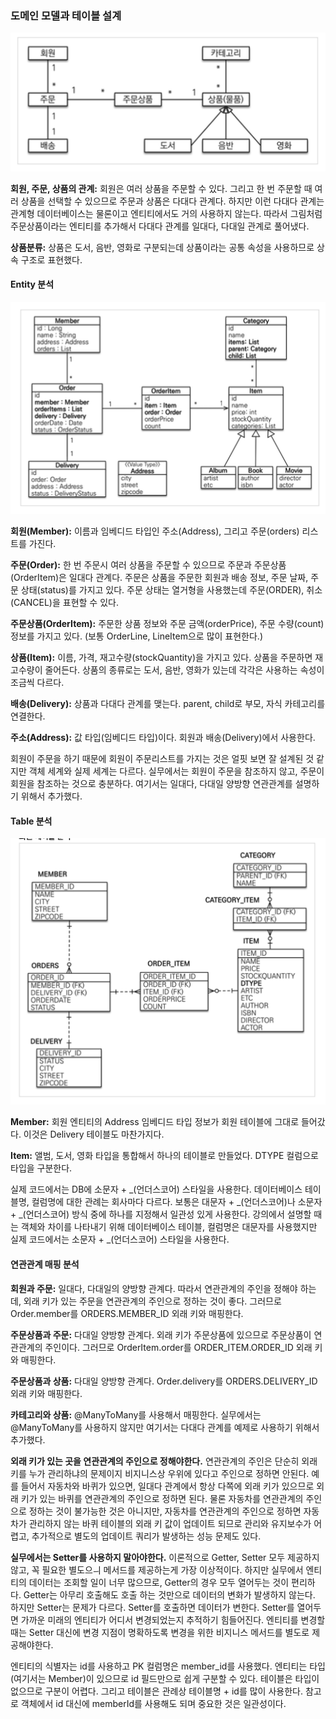 ### 도메인 모델과 테이블 설계

![](image/1.png)

**회원, 주문, 상품의 관계:** 회원은 여러 상품을 주문할 수 있다. 그리고 한 번 주문할 때 여러 상품을 선택할 수 있으므로 
주문과 상품은 다대다 관계다. 하지만 이런 다대다 관계는 관계형 데이터베이스는 물론이고 엔티티에서도 거의 사용하지 않는다.
따라서 그림처럼 주문상품이라는 엔티티를 추가해서 다대다 관계를 일대다, 다대일 관계로 풀어냈다.

**상품분류:** 상품은 도서, 음반, 영화로 구분되는데 상품이라는 공통 속성을 사용하므로 상속 구조로 표현했다.

#### Entity 분석

![](image/2.png)

**회원(Member):** 이름과 임베디드 타입인 주소(Address), 그리고 주문(orders) 리스트를 가진다.

**주문(Order):** 한 번 주문시 여러 상품을 주문할 수 있으므로 주문과 주문상품(OrderItem)은 일대다 관계다.
주문은 상품을 주문한 회원과 배송 정보, 주문 날짜, 주문 상태(status)를 가지고 있다. 주문 상태는 열거형을 사용했는데
주문(ORDER), 취소(CANCEL)을 표현할 수 있다.

**주문상품(OrderItem):** 주문한 상품 정보와 주문 금액(orderPrice), 주문 수량(count) 정보를 가지고 있다.
(보통 OrderLine, LineItem으로 많이 표현한다.)

**상품(Item):** 이름, 가격, 재고수량(stockQuantity)을 가지고 있다. 상품을 주문하면 재고수량이 줄어든다.
상품의 종류로는 도서, 음반, 영화가 있는데 각각은 사용하는 속성이 조금씩 다르다.

**배송(Delivery):** 상품과 다대다 관계를 맺는다. parent, child로 부모, 자식 카테고리를 연결한다.

**주소(Address):** 값 타입(임베디드 타입)이다. 회원과 배송(Delivery)에서 사용한다.

회원이 주문을 하기 때문에 회원이 주문리스트를 가지는 것은 얼핏 보면 잘 설계된 것 같지만 객체 세계와 실제 세계는 다르다.
실무에서는 회원이 주문을 참조하지 않고, 주문이 회원을 참조하는 것으로 충분하다. 여기서는 일대다, 다대일 양방향 연관관계를
설명하기 위해서 추가했다.

#### Table 분석

![](image/3.png)

**Member:** 회원 엔티티의 Address 임베디드 타입 정보가 회원 테이블에 그대로 들어갔다. 이것은 Delivery 테이블도 마찬가지다.

**Item:** 앨범, 도서, 영화 타입을 통합해서 하나의 테이블로 만들었다. DTYPE 컬럼으로 타입을 구분한다.

실제 코드에서는 DB에 소문자 + _(언더스코어) 스타일을 사용한다.
데이터베이스 테이블명, 컬럼명에 대한 관례는 회사마다 다르다. 보통은 대문자 + _(언더스코어)나 소문자 + _(언더스코어) 
방식 중에 하나를 지정해서 일관성 있게 사용한다. 강의에서 설명할 때는 객체와 차이를 나타내기 위해 데이터베이스 테이블,
컬럼명은 대문자를 사용했지만 실제 코드에서는 소문자 + _(언더스코어) 스타일을 사용한다.

#### 연관관계 매핑 분석

**회원과 주문:** 일대다, 다대일의 양방향 관계다. 따라서 연관관계의 주인을 정해야 하는데, 외래 키가 있는 주문을
연관관계의 주인으로 정하는 것이 좋다. 그러므로 Order.member를 ORDERS.MEMBER_ID 외래 키와 매핑한다.

**주문상품과 주문:** 다대일 양방향 관계다. 외래 키가 주문상품에 있으므로 주문상품이 연관관계의 주인이다.
그러므로 OrderItem.order를 ORDER_ITEM.ORDER_ID 외래 키와 매핑한다.

**주문상품과 상품:** 다대일 양방향 관계다. Order.delivery를 ORDERS.DELIVERY_ID 외래 키와 매핑한다.

**카테고리와 상품:** @ManyToMany를 사용해서 매핑한다. 실무에서는 @ManyToMany를 사용하지 않지만
여기서는 다대다 관계를 예제로 사용하기 위해서 추가했다.

**외래 키가 있는 곳을 연관관계의 주인으로 정해야한다.**
연관관계의 주인은 단순히 외래 키를 누가 관리하냐의 문제이지 비지니스상 우위에 있다고 주인으로 정하면 안된다.
예를 들어서 자동차와 바퀴가 있으면, 일대다 관계에서 항상 다쪽에 외래 키가 있으므로 외래 키가 있는 바퀴를
연관관계의 주인으로 정하면 된다. 물론 자동차를 연관관계의 주인으로 정하는 것이 불가능한 것은 아니지만,
자동차를 연관관계의 주인으로 정하면 자동차가 관리하지 않는 바퀴 테이블의 외래 키 값이 업데이트 되므로
관리와 유지보수가 어렵고, 추가적으로 별도의 업데이트 쿼리가 발생하는 성능 문제도 있다.

**실무에서는 Setter를 사용하지 말아야한다.**
이론적으로 Getter, Setter 모두 제공하지 않고, 꼭 필요한 별도으ㅢ 메서드를 제공하는게 가장 이상적이다.
하지만 실무에서 엔티티의 데이터는 조회할 일이 너무 많으므로, Getter의 경우 모두 열어두는 것이 편리하다.
Getter는 아무리 호출해도 호출 하는 것만으로 데이터의 변화가 발생하지 않는다. 하지만 Setter는 문제가 다르다.
Setter를 호출하면 데이터가 변한다. Setter를 열어두면 가까운 미래의 엔티티가 어디서 변경되었는지 추적하기 힘들어진다.
엔티티를 변경할 때는 Setter 대신에 변경 지점이 명확하도록 변경을 위한 비지니스 메서드를 별도로 제공해야한다.

엔티티의 식별자는 id를 사용하고 PK 컬럼명은 member_id를 사용했다. 엔티티는 타입(여기서는 Member)이 있으므로
id 필드만으로 쉽게 구분할 수 있다. 테이블은 타입이 없으므로 구분이 어렵다. 그리고 테이블은 관례상 테이블명 + id를
많이 사용한다. 참고로 객체에서 id 대신에 memberId를 사용해도 되며 중요한 것은 일관성이다.